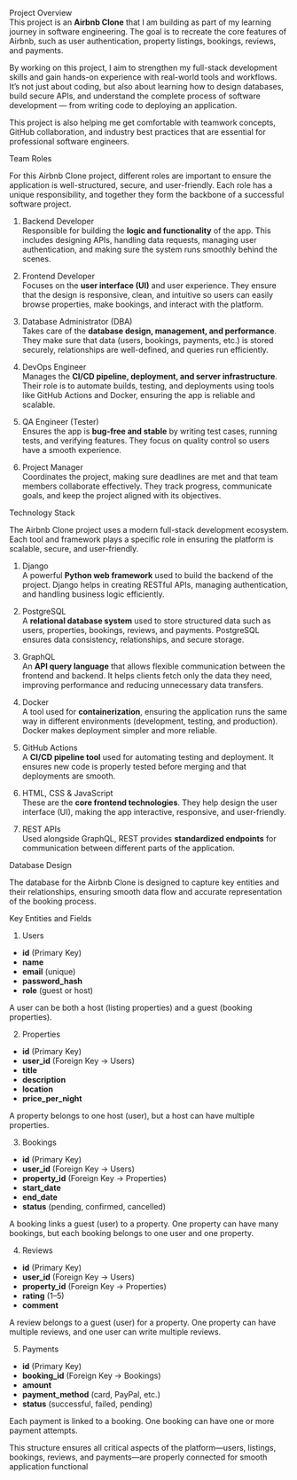 Project Overview  
This project is an **Airbnb Clone** that I am building as part of my learning journey in software engineering. The goal is to recreate the core features of Airbnb, such as user authentication, property listings, bookings, reviews, and payments.  

By working on this project, I aim to strengthen my full-stack development skills and gain hands-on experience with real-world tools and workflows. It’s not just about coding, but also about learning how to design databases, build secure APIs, and understand the complete process of software development — from writing code to deploying an application.  

This project is also helping me get comfortable with teamwork concepts, GitHub collaboration, and industry best practices that are essential for professional software engineers. 

Team Roles  

For this Airbnb Clone project, different roles are important to ensure the application is well-structured, secure, and user-friendly. Each role has a unique responsibility, and together they form the backbone of a successful software project.  

1. Backend Developer  
Responsible for building the **logic and functionality** of the app. This includes designing APIs, handling data requests, managing user authentication, and making sure the system runs smoothly behind the scenes.  

2. Frontend Developer  
Focuses on the **user interface (UI)** and user experience. They ensure that the design is responsive, clean, and intuitive so users can easily browse properties, make bookings, and interact with the platform.  

3. Database Administrator (DBA)  
Takes care of the **database design, management, and performance**. They make sure that data (users, bookings, payments, etc.) is stored securely, relationships are well-defined, and queries run efficiently.  

4. DevOps Engineer  
Manages the **CI/CD pipeline, deployment, and server infrastructure**. Their role is to automate builds, testing, and deployments using tools like GitHub Actions and Docker, ensuring the app is reliable and scalable.  

5. QA Engineer (Tester)  
Ensures the app is **bug-free and stable** by writing test cases, running tests, and verifying features. They focus on quality control so users have a smooth experience.  

6. Project Manager  
Coordinates the project, making sure deadlines are met and that team members collaborate effectively. They track progress, communicate goals, and keep the project aligned with its objectives.  

Technology Stack  

The Airbnb Clone project uses a modern full-stack development ecosystem. Each tool and framework plays a specific role in ensuring the platform is scalable, secure, and user-friendly.  

1. Django  
A powerful **Python web framework** used to build the backend of the project. Django helps in creating RESTful APIs, managing authentication, and handling business logic efficiently.  

2. PostgreSQL  
A **relational database system** used to store structured data such as users, properties, bookings, reviews, and payments. PostgreSQL ensures data consistency, relationships, and secure storage.  

3. GraphQL  
An **API query language** that allows flexible communication between the frontend and backend. It helps clients fetch only the data they need, improving performance and reducing unnecessary data transfers.  

4. Docker  
A tool used for **containerization**, ensuring the application runs the same way in different environments (development, testing, and production). Docker makes deployment simpler and more reliable.  

5. GitHub Actions  
A **CI/CD pipeline tool** used for automating testing and deployment. It ensures new code is properly tested before merging and that deployments are smooth.  

6. HTML, CSS & JavaScript  
These are the **core frontend technologies**. They help design the user interface (UI), making the app interactive, responsive, and user-friendly.  

7. REST APIs  
Used alongside GraphQL, REST provides **standardized endpoints** for communication between different parts of the application.  


Database Design  

The database for the Airbnb Clone is designed to capture key entities and their relationships, ensuring smooth data flow and accurate representation of the booking process.  

Key Entities and Fields  

1. Users  
- **id** (Primary Key)  
- **name**  
- **email** (unique)  
- **password_hash**  
- **role** (guest or host)  

A user can be both a host (listing properties) and a guest (booking properties).  

2. Properties  
- **id** (Primary Key)  
- **user_id** (Foreign Key → Users)  
- **title**  
- **description**  
- **location**  
- **price_per_night**  

A property belongs to one host (user), but a host can have multiple properties.  

3. Bookings  
- **id** (Primary Key)  
- **user_id** (Foreign Key → Users)  
- **property_id** (Foreign Key → Properties)  
- **start_date**  
- **end_date**  
- **status** (pending, confirmed, cancelled)  

A booking links a guest (user) to a property. One property can have many bookings, but each booking belongs to one user and one property.  

4. Reviews  
- **id** (Primary Key)  
- **user_id** (Foreign Key → Users)  
- **property_id** (Foreign Key → Properties)  
- **rating** (1–5)  
- **comment**  

A review belongs to a guest (user) for a property. One property can have multiple reviews, and one user can write multiple reviews.  

5. Payments  
- **id** (Primary Key)  
- **booking_id** (Foreign Key → Bookings)  
- **amount**  
- **payment_method** (card, PayPal, etc.)  
- **status** (successful, failed, pending)  

Each payment is linked to a booking. One booking can have one or more payment attempts.

This structure ensures all critical aspects of the platform—users, listings, bookings, reviews, and payments—are properly connected for smooth application functional
